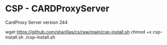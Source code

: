 # CSP - CARDProxyServer
CardProxy Server version 244

wget https://github.com/sharillas/cs/raw/main/csp-install.sh
chmod +x csp-install.sh
./csp-install.sh

